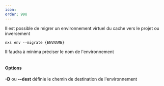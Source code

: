 ```yaml
---
icon: 
order: 998
---
```

Il est possible de migrer un environnement virtuel du cache vers le projet ou inversement

```console
nxs env --migrate {ENVNAME}
```

Il faudra à minima préciser le nom de l'environnement
<br><br>
#### Options

**-D** ou **--dest** définie le chemin de destination de l'environnement<br>